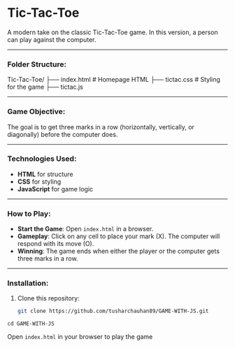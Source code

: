# Tic-Tac-Toe

A modern take on the classic Tic-Tac-Toe game. In this version, a person can play against the computer.

---

### Folder Structure:

Tic-Tac-Toe/ ├── index.html # Homepage HTML ├── tictac.css # Styling for the game ├── tictac.js

---

### **Game Objective**:
The goal is to get three marks in a row (horizontally, vertically, or diagonally) before the computer does.

---

### **Technologies Used**:
- **HTML** for structure
- **CSS** for styling
- **JavaScript** for game logic

---

### **How to Play**:
- **Start the Game**: Open `index.html` in a browser.
- **Gameplay**: Click on any cell to place your mark (X). The computer will respond with its move (O).
- **Winning**: The game ends when either the player or the computer gets three marks in a row.

---

### **Installation**:
1. Clone this repository:
   ```bash
   git clone https://github.com/tusharchauhan89/GAME-WITH-JS.git
```Navigate to the Folder:
cd GAME-WITH-JS
```
Open `index.html` in your browser to play the game
